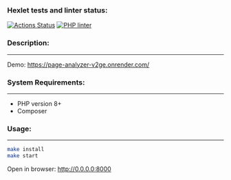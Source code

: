 ### Hexlet tests and linter status:
[![Actions Status](https://github.com/L1kaf/php-project-9/actions/workflows/hexlet-check.yml/badge.svg)](https://github.com/L1kaf/php-project-9/actions)
[![PHP linter](https://github.com/L1kaf/php-project-9/actions/workflows/main.yml/badge.svg)](https://github.com/L1kaf/php-project-9/actions/workflows/main.yml)

### Description:
---
Demo: https://page-analyzer-v2ge.onrender.com/

### System Requirements:
---
* PHP version 8+
* Composer

### Usage:
---
```bash
make install
make start
```
Open in browser: http://0.0.0.0:8000
